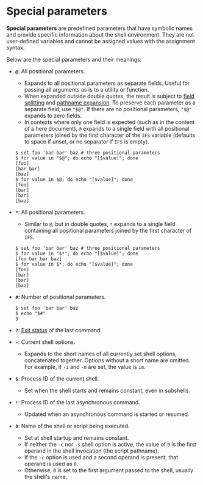 # Special parameters

**Special parameters** are predefined parameters that have symbolic names and provide specific information about the shell environment. They are not user-defined variables and cannot be assigned values with the assignment syntax.

Below are the special parameters and their meanings:

- **`@`**: All positional parameters.
    - Expands to all positional parameters as separate fields. Useful for passing all arguments as is to a utility or function.
    - When expanded outside double quotes, the result is subject to [field splitting](../words/field_splitting.md) and [pathname expansion](../words/globbing.md). To preserve each parameter as a separate field, use `"$@"`. If there are no positional parameters, `"$@"` expands to zero fields.
    - In contexts where only one field is expected (such as in the content of a here document), `@` expands to a single field with all positional parameters joined by the first character of the `IFS` variable (defaults to space if unset, or no separator if `IFS` is empty).

    ```shell
    $ set foo 'bar bar' baz # three positional parameters
    $ for value in "$@"; do echo "[$value]"; done
    [foo]
    [bar bar]
    [baz]
    $ for value in $@; do echo "[$value]"; done
    [foo]
    [bar]
    [bar]
    [baz]
    ```

- **`*`**: All positional parameters.
    - Similar to `@`, but in double quotes, `*` expands to a single field containing all positional parameters joined by the first character of `IFS`.

    ```shell
    $ set foo 'bar bar' baz # three positional parameters
    $ for value in "$*"; do echo "[$value]"; done
    [foo bar bar baz]
    $ for value in $*; do echo "[$value]"; done
    [foo]
    [bar]
    [bar]
    [baz]
    ```

- **`#`**: Number of positional parameters.

    ```shell
    $ set foo 'bar bar' baz
    $ echo "$#"
    3
    ```

- **`?`**: [Exit status](../commands/exit_status.md) of the last command.

- **`-`**: Current shell options.
    - Expands to the short names of all currently set shell options, concatenated together. Options without a short name are omitted. For example, if `-i` and `-m` are set, the value is `im`.

- **`$`**: Process ID of the current shell.
    - Set when the shell starts and remains constant, even in subshells.

- **`!`**: Process ID of the last asynchronous command.
    - Updated when an asynchronous command is started or resumed. <!-- TODO: The value is unset until any asynchronous command is executed. -->

- **`0`**: Name of the shell or script being executed.
    - Set at shell startup and remains constant.
    - If neither the `-c` nor `-s` shell option is active, the value of `0` is the first operand in the shell invocation (the script pathname).
    - If the `-c` option is used and a second operand is present, that operand is used as `0`.
    - Otherwise, `0` is set to the first argument passed to the shell, usually the shell's name.

